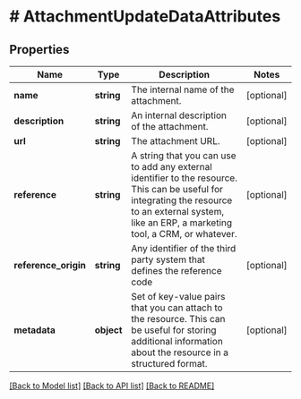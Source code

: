# # AttachmentUpdateDataAttributes

## Properties

Name | Type | Description | Notes
------------ | ------------- | ------------- | -------------
**name** | **string** | The internal name of the attachment. | [optional]
**description** | **string** | An internal description of the attachment. | [optional]
**url** | **string** | The attachment URL. | [optional]
**reference** | **string** | A string that you can use to add any external identifier to the resource. This can be useful for integrating the resource to an external system, like an ERP, a marketing tool, a CRM, or whatever. | [optional]
**reference_origin** | **string** | Any identifier of the third party system that defines the reference code | [optional]
**metadata** | **object** | Set of key-value pairs that you can attach to the resource. This can be useful for storing additional information about the resource in a structured format. | [optional]

[[Back to Model list]](../../README.md#models) [[Back to API list]](../../README.md#endpoints) [[Back to README]](../../README.md)
